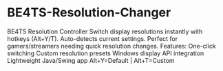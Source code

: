 # BE4TS-Resolution-Changer
BE4TS Resolution Controller Switch display resolutions instantly with hotkeys (Alt+Y/T). Auto-detects current settings. Perfect for gamers/streamers needing quick resolution changes.  Features:  One-click switching  Custom resolution presets  Windows display API integration  Lightweight Java/Swing app  Alt+Y=Default | Alt+T=Custom  

